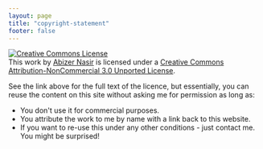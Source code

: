 ```yaml
---
layout: page
title: "copyright-statement"
footer: false
---
```


<div id="cc-boilerplate">
<a rel="license" href="http://creativecommons.org/licenses/by-nc/3.0/"><img alt="Creative Commons License" style="border-width:0" src="http://i.creativecommons.org/l/by-nc/3.0/88x31.png" /></a><br />This <span xmlns:dct="http://purl.org/dc/terms/" href="http://purl.org/dc/dcmitype/Text" rel="dct:type">work</span> by <a xmlns:cc="http://creativecommons.org/ns#" href="http://abizern.org" property="cc:attributionName" rel="cc:attributionURL">Abizer Nasir</a> is licensed under a <a rel="license" href="http://creativecommons.org/licenses/by-nc/3.0/">Creative Commons Attribution-NonCommercial 3.0 Unported License</a>.
</div>

See the link above for the full text of the licence, but essentially, you can
reuse the content on this site without asking me for permission as long as:

- You don't use it for commercial purposes.
- You attribute the work to me by name with a link back to this website.
- If you want to re-use this under any other conditions - just contact me. You
  might be surprised!
